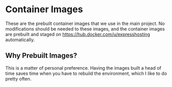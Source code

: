 # Container Images
These are the prebuilt container images that we use in the main project. No modifications should be needed to these images, and the container images are prebuilt and staged on https://hub.docker.com/u/expresshosting automatically.

## Why Prebuilt Images?
This is a matter of personal preference. Having the images built a head of time saves time when you have to rebuild the environment, which I like to do pretty often.